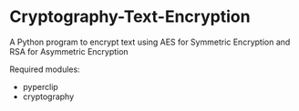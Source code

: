 # Cryptography-Text-Encryption
A Python program to encrypt text using AES for Symmetric Encryption and RSA for Asymmetric Encryption

Required modules: 
- pyperclip
- cryptography
